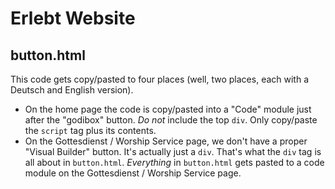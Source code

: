 Erlebt Website
==============

button.html
-----------

This code gets copy/pasted to four places (well, two places, each with a Deutsch and English version).

* On the home page the code is copy/pasted into a "Code" module just after the "godibox" button. _Do not_ include the top `div`. Only copy/paste the `script` tag plus its contents.
* On the Gottesdienst / Worship Service page, we don't have a proper "Visual Builder" button. It's actually just a `div`. That's what the `div` tag is all about in `button.html`. _Everything_ in `button.html` gets pasted to a code module on the Gottesdienst / Worship Service page.

